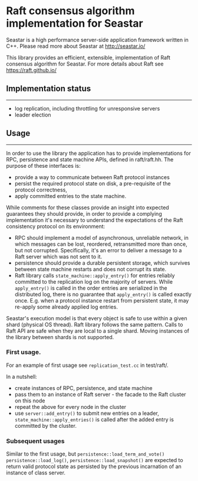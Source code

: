 # Raft consensus algorithm implementation for Seastar

Seastar is a high performance server-side application framework
written in C++. Please read more about Seastar at http://seastar.io/

This library provides an efficient, extensible, implementation of
Raft consensus algorithm for Seastar.
For more details about Raft see https://raft.github.io/

## Implementation status
---------------------
- log replication, including throttling for unresponsive
  servers
- leader election

## Usage
-----

In order to use the library the application has to provide implementations
for RPC, persistence and state machine APIs, defined in raft/raft.hh. The
purpose of these interfaces is:
- provide a way to communicate between Raft protocol instances
- persist the required protocol state on disk,
a pre-requisite of the protocol correctness,
- apply committed entries to the state machine.

While comments for these classes provide an insight into
expected guarantees they should provide, in order to provide a complying
implementation it's necessary to understand the expectations
of the Raft consistency protocol on its environment:
- RPC should implement a model of asynchronous, unreliable network,
  in which messages can be lost, reordered, retransmitted more than
  once, but not corrupted. Specifically, it's an error to
  deliver a message to a Raft server which was not sent to it.
- persistence should provide a durable persistent storage, which
  survives between state machine restarts and does not corrupt
  its state.
- Raft library calls `state_machine::apply_entry()` for entries
  reliably committed to the replication log on the majority of
  servers. While `apply_entry()` is called in the order
  entries are serialized in the distributed log, there is
  no guarantee that `apply_entry()` is called exactly once.
  E.g. when a protocol instance restart from persistent state,
  it may re-apply some already applied log entries.

Seastar's execution model is that every object is safe to use
within a given shard (physical OS thread). Raft library follows
the same pattern. Calls to Raft API are safe when they are local
to a single shard. Moving instances of the library between shards
is not supported.

### First usage.

For an example of first usage see `replication_test.cc` in test/raft/.

In a nutshell:
- create instances of RPC, persistence, and state machine
- pass them to an instance of Raft server - the facade to the Raft cluster
  on this node
- repeat the above for every node in the cluster
- use `server::add_entry()` to submit new entries
  on a leader, `state_machine::apply_entries()` is called after the added
  entry is committed by the cluster.

### Subsequent usages

Similar to the first usage, but `persistence::load_term_and_vote()`
`persistence::load_log()`, `persistence::load_snapshot()` are expected to
return valid protocol state as persisted by the previous incarnation
of an instance of class server.

